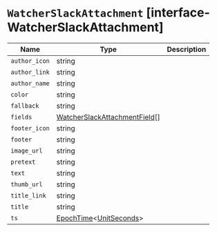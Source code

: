 # `WatcherSlackAttachment` [interface-WatcherSlackAttachment]

| Name | Type | Description |
| - | - | - |
| `author_icon` | string | &nbsp; |
| `author_link` | string | &nbsp; |
| `author_name` | string | &nbsp; |
| `color` | string | &nbsp; |
| `fallback` | string | &nbsp; |
| `fields` | [WatcherSlackAttachmentField](./WatcherSlackAttachmentField.md)[] | &nbsp; |
| `footer_icon` | string | &nbsp; |
| `footer` | string | &nbsp; |
| `image_url` | string | &nbsp; |
| `pretext` | string | &nbsp; |
| `text` | string | &nbsp; |
| `thumb_url` | string | &nbsp; |
| `title_link` | string | &nbsp; |
| `title` | string | &nbsp; |
| `ts` | [EpochTime](./EpochTime.md)<[UnitSeconds](./UnitSeconds.md)> | &nbsp; |
